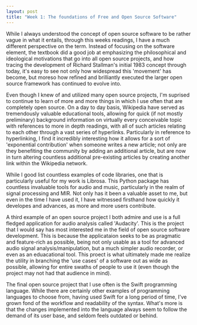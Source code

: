 ```yaml
---
layout: post
title: "Week 1: The foundations of Free and Open Source Software"
---
```


While I always understood the concept of open source software to be rather vague in what it entails, through this weeks readings, I have a much different perspective on the term. Instead of focusing on the software element, the textbook did a good job at emphasizing the philosophical and ideological motivations that go into all open source projects, and how tracing the development of Richard Stallman's initial 1983 concept through today, it's easy to see not only how widespread this 'movement' has become, but moreso how refined and brilliantly executed the larger open source framework has continued to evolve into.

Even though I knew of and utilized many open source projects, I'm suprised to continue to learn of more and more things in which I use often that are completely open source. On a day to day basis, Wikipedia have served as tremendously valuable educational tools, allowing for quick (if not mostly preliminary) background information on virtually every conceivable topic with references to more in depth readings, with all of such articles relating to each other through a vast series of hyperlinks. Particularly in reference to hyperlinking, I find it incredibly interesting how it allows for a sort of 'exponential contribution' when someone writes a new article; not only are they benefiting the community by adding an additional article, but are now in turn altering countless additional pre-existing articles by creating another link within the Wikipedia network. 

While I good list countless examples of code libraries, one that is particularly useful for my work is Librosa. This Python package has countless invaluable tools for audio and music, particularly in the realm of signal processing and MIR. Not only has it been a valuable asset to me, but even in the time I have used it, I have witnessed firsthand how quickly it developes and advances, as more and more users contribute.

A third example of an open source project I both admire and use is a full fledged application for audio analysis called 'Audacity'. This is the project that I would say has most interested me in the field of open source software development. This is because the applicataion seeks to be as pragmatic and feature-rich as possible, being not only usable as a tool for advanced audio signal analysis/manipulation, but a much simpler audio recorder, or even as an eduacational tool. This proect is what ultimately made me realize the utility in branching the 'use cases' of a software out as wide as possible, allowing for entire swaths of people to use it (even though the project may not had that audience in mind).

The final open source project that I use often is the Swift programming language. While there are certainly other examples of programming languages to choose from, having used Swift for a long period of time, I've grown fond of the workflow and readability of the syntax. What's more is that the changes implemented into the language always seem to follow the demand of its user base, and seldom feels outdated or behind.